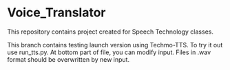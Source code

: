 # Voice_Translator
This repository contains project created for Speech Technology classes.

This branch contains testing launch version using Techmo-TTS.
To try it out use run_tts.py. At bottom part of file, you can modify input.
Files in .wav format should be overwritten by new input.

